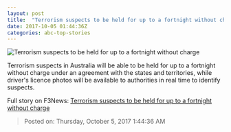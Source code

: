 ```yaml
---
layout: post
title:  "Terrorism suspects to be held for up to a fortnight without charge"
date: 2017-10-05 01:44:36Z
categories: abc-top-stories
---
```


![Terrorism suspects to be held for up to a fortnight without charge](http://www.abc.net.au/news/image/5760064-1x1-700x700.jpg)

Terrorism suspects in Australia will be able to be held for up to a fortnight without charge under an agreement with the states and territories, while driver's licence photos will be available to authorities in real time to identify suspects.


Full story on F3News: [Terrorism suspects to be held for up to a fortnight without charge](http://www.f3nws.com/n/vcDEZD)

> Posted on: Thursday, October 5, 2017 1:44:36 AM
